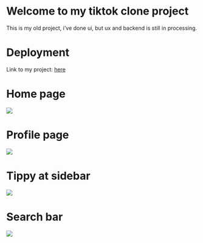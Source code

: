 # Welcome to my tiktok clone project
This is my old project, i've done ui, but ux and backend is still in processing.

# Deployment
Link to my project: <a href="tiktok-app-baotran.netlify.app" target="_blank">here</a>

# Home page
<img src="https://res.cloudinary.com/boyplunger128/image/upload/v1695799677/tiktok_tzswds.png"/>

# Profile page
<img src="https://res.cloudinary.com/boyplunger128/image/upload/v1695799678/tiktok4_a78yfm.png"/>

# Tippy at sidebar
<img src="https://res.cloudinary.com/boyplunger128/image/upload/v1695799678/tiktok2_ucmprr.png"/>

# Search bar
<img src="https://res.cloudinary.com/boyplunger128/image/upload/v1695799678/tiktok3_uxdqrj.png"/>

